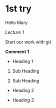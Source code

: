 # 1st try


Hello Mary

*Lecture 1*

Start our work with git

**Comment 1**

* Heading 1

1. Sub Heading

2. Sub Heading


* Heading 2

* Heading 3

